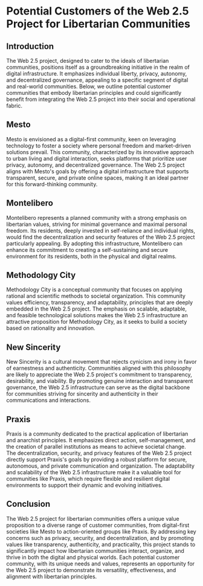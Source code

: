 # Potential Customers of the Web 2.5 Project for Libertarian Communities

## Introduction

The Web 2.5 project, designed to cater to the ideals of libertarian communities, positions itself as a groundbreaking initiative in the realm of digital infrastructure. It emphasizes individual liberty, privacy, autonomy, and decentralized governance, appealing to a specific segment of digital and real-world communities. Below, we outline potential customer communities that embody libertarian principles and could significantly benefit from integrating the Web 2.5 project into their social and operational fabric.

## Mesto

Mesto is envisioned as a digital-first community, keen on leveraging technology to foster a society where personal freedom and market-driven solutions prevail. This community, characterized by its innovative approach to urban living and digital interaction, seeks platforms that prioritize user privacy, autonomy, and decentralized governance. The Web 2.5 project aligns with Mesto's goals by offering a digital infrastructure that supports transparent, secure, and private online spaces, making it an ideal partner for this forward-thinking community.

## Montelibero

Montelibero represents a planned community with a strong emphasis on libertarian values, striving for minimal governance and maximal personal freedom. Its residents, deeply invested in self-reliance and individual rights, would find the decentralization and security features of the Web 2.5 project particularly appealing. By adopting this infrastructure, Montelibero can enhance its commitment to creating a self-sustaining and secure environment for its residents, both in the physical and digital realms.

## Methodology City

Methodology City is a conceptual community that focuses on applying rational and scientific methods to societal organization. This community values efficiency, transparency, and adaptability, principles that are deeply embedded in the Web 2.5 project. The emphasis on scalable, adaptable, and feasible technological solutions makes the Web 2.5 infrastructure an attractive proposition for Methodology City, as it seeks to build a society based on rationality and innovation.

## New Sincerity

New Sincerity is a cultural movement that rejects cynicism and irony in favor of earnestness and authenticity. Communities aligned with this philosophy are likely to appreciate the Web 2.5 project's commitment to transparency, desirability, and viability. By promoting genuine interaction and transparent governance, the Web 2.5 infrastructure can serve as the digital backbone for communities striving for sincerity and authenticity in their communications and interactions.

## Praxis

Praxis is a community dedicated to the practical application of libertarian and anarchist principles. It emphasizes direct action, self-management, and the creation of parallel institutions as means to achieve societal change. The decentralization, security, and privacy features of the Web 2.5 project directly support Praxis's goals by providing a robust platform for secure, autonomous, and private communication and organization. The adaptability and scalability of the Web 2.5 infrastructure make it a valuable tool for communities like Praxis, which require flexible and resilient digital environments to support their dynamic and evolving initiatives.

## Conclusion

The Web 2.5 project for libertarian communities offers a unique value proposition to a diverse range of customer communities, from digital-first societies like Mesto to action-oriented groups like Praxis. By addressing key concerns such as privacy, security, and decentralization, and by promoting values like transparency, authenticity, and practicality, this project stands to significantly impact how libertarian communities interact, organize, and thrive in both the digital and physical worlds. Each potential customer community, with its unique needs and values, represents an opportunity for the Web 2.5 project to demonstrate its versatility, effectiveness, and alignment with libertarian principles.
